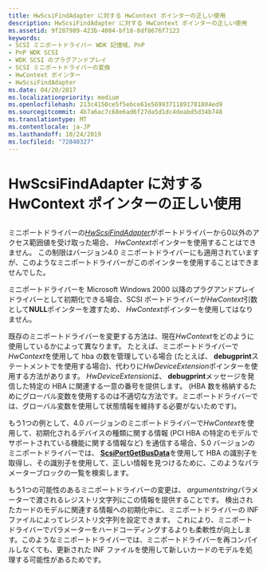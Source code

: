 ```yaml
---
title: HwScsiFindAdapter に対する HwContext ポインターの正しい使用
description: HwScsiFindAdapter に対する HwContext ポインターの正しい使用
ms.assetid: 9f287989-423b-4084-bf18-8df8676f7123
keywords:
- SCSI ミニポートドライバー WDK 記憶域、PnP
- PnP WDK SCSI
- WDK SCSI のプラグアンドプレイ
- SCSI ミニポートドライバーの変換
- HwContext ポインター
- HwScsiFindAdapter
ms.date: 04/20/2017
ms.localizationpriority: medium
ms.openlocfilehash: 213c4150ce5f5ebce61e56993711891781804ed9
ms.sourcegitcommit: 4b7a6ac7c68e6ad6f27da5d1dc4deabd5d34b748
ms.translationtype: MT
ms.contentlocale: ja-JP
ms.lasthandoff: 10/24/2019
ms.locfileid: "72840327"
---
```

# <a name="use-the-hwcontext-pointer-to-hwscsifindadapter-correctly"></a>HwScsiFindAdapter に対する HwContext ポインターの正しい使用


## <span id="ddk_use_the_hwcontext_pointer_to_hwscsifindadapter_correctly_kg"></span><span id="DDK_USE_THE_HWCONTEXT_POINTER_TO_HWSCSIFINDADAPTER_CORRECTLY_KG"></span>


ミニポートドライバーの[*HwScsiFindAdapter*](https://docs.microsoft.com/previous-versions/windows/hardware/drivers/ff557300(v=vs.85))がポートドライバーから0以外のアクセス範囲値を受け取った場合、 *HwContext*ポインターを使用することはできません。 この制限はバージョン4.0 ミニポートドライバーにも適用されていますが、このようなミニポートドライバーがこのポインターを使用することはできませんでした。

ミニポートドライバーを Microsoft Windows 2000 以降のプラグアンドプレイドライバーとして初期化できる場合、SCSI ポートドライバーが*HwContext*引数として**NULL**ポインターを渡すため、 *HwContext*ポインターを使用してはなりません。

既存のミニポートドライバーを変更する方法は、現在*HwContext*をどのように使用しているかによって異なります。 たとえば、ミニポートドライバーで*HwContext*を使用して hba の数を管理している場合 (たとえば、 **debugprint**ステートメントでを使用する場合)、代わりに*HwDeviceExtension*ポインターを使用する方法があります。 *HwDeviceExtension*は、 **debugprint**メッセージを発信した特定の HBA に関連する一意の番号を提供します。 (HBA 数を格納するためにグローバル変数を使用するのは不適切な方法です。ミニポートドライバーでは、グローバル変数を使用して状態情報を維持する必要がないためです)。

もう1つの例として、4.0 バージョンのミニポートドライバーで*HwContext*を使用して、初期化されるデバイスの種類に関する情報 (PCI HBA の特定のモデルでサポートされている機能に関する情報など) を通信する場合、5.0 バージョンのミニポートドライバーでは、 [**ScsiPortGetBusData**](https://docs.microsoft.com/windows-hardware/drivers/ddi/srb/nf-srb-scsiportgetbusdata)を使用して HBA の識別子を取得し、その識別子を使用して、正しい情報を見つけるために、このようなパラメーターブロックの一覧を検索します。

もう1つの可能性のあるミニポートドライバーの変更は、 *argumentstring*パラメーターで渡されるレジストリ文字列にこの情報を提供することです。 検出されたカードのモデルに関連する情報への初期化中に、ミニポートドライバーの INF ファイルによってレジストリ文字列を設定できます。 これにより、ミニポートドライバーでパラメーターをハードコーディングするよりも柔軟性が向上します。このようなミニポートドライバーでは、ミニポートドライバーを再コンパイルしなくても、更新された INF ファイルを使用して新しいカードのモデルを処理する可能性があるためです。

 

 





